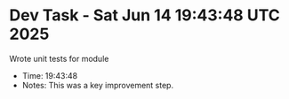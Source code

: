 # Dev Task - Sat Jun 14 19:43:48 UTC 2025
Wrote unit tests for module
- Time: 19:43:48
- Notes: This was a key improvement step.

